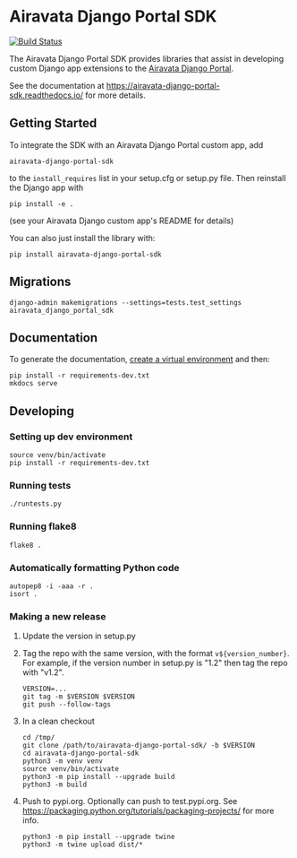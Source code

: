 # Airavata Django Portal SDK

[![Build Status](https://travis-ci.com/apache/airavata-django-portal-sdk.svg?branch=master)](https://travis-ci.com/apache/airavata-django-portal-sdk)

The Airavata Django Portal SDK provides libraries that assist in developing
custom Django app extensions to the
[Airavata Django Portal](https://github.com/apache/airavata-django-portal).

See the documentation at https://airavata-django-portal-sdk.readthedocs.io/ for
more details.

## Getting Started

To integrate the SDK with an Airavata Django Portal custom app, add

```
airavata-django-portal-sdk
```

to the `install_requires` list in your setup.cfg or setup.py file. Then
reinstall the Django app with

```
pip install -e .
```

(see your Airavata Django custom app's README for details)

You can also just install the library with:

```
pip install airavata-django-portal-sdk
```

## Migrations

```
django-admin makemigrations --settings=tests.test_settings airavata_django_portal_sdk
```

## Documentation

To generate the documentation,
[create a virtual environment](https://docs.python.org/3/tutorial/venv.html) and
then:

```
pip install -r requirements-dev.txt
mkdocs serve
```

## Developing

### Setting up dev environment

```
source venv/bin/activate
pip install -r requirements-dev.txt
```

### Running tests

```
./runtests.py
```

### Running flake8

```
flake8 .
```

### Automatically formatting Python code

```
autopep8 -i -aaa -r .
isort .
```

### Making a new release

1. Update the version in setup.py
2. Tag the repo with the same version, with the format `v${version_number}`. For
   example, if the version number in setup.py is "1.2" then tag the repo with
   "v1.2".

   ```
   VERSION=...
   git tag -m $VERSION $VERSION
   git push --follow-tags
   ```

3. In a clean checkout

   ```
   cd /tmp/
   git clone /path/to/airavata-django-portal-sdk/ -b $VERSION
   cd airavata-django-portal-sdk
   python3 -m venv venv
   source venv/bin/activate
   python3 -m pip install --upgrade build
   python3 -m build
   ```

4. Push to pypi.org. Optionally can push to test.pypi.org. See
   <https://packaging.python.org/tutorials/packaging-projects/> for more info.

   ```
   python3 -m pip install --upgrade twine
   python3 -m twine upload dist/*
   ```
